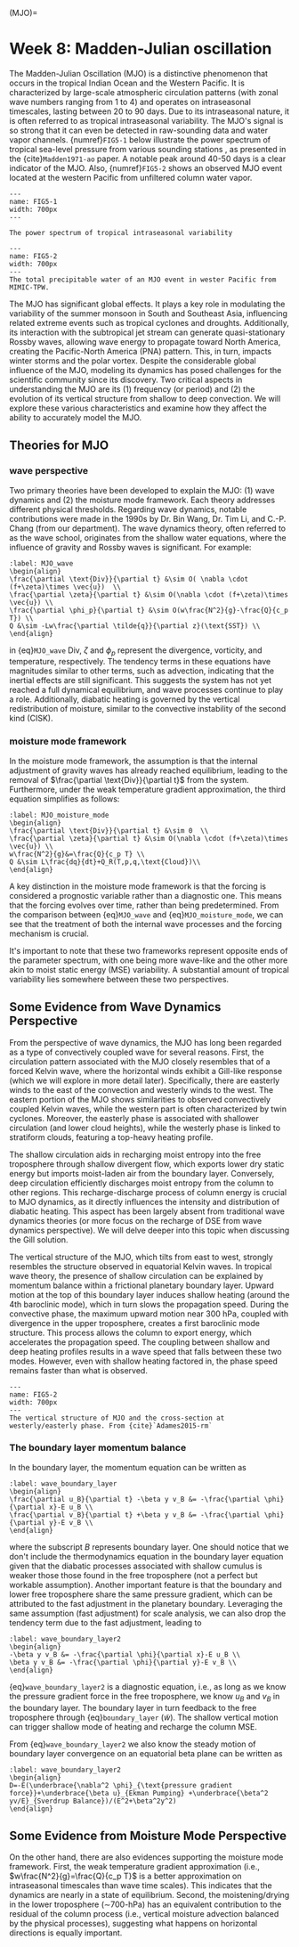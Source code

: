 (MJO)=
# Week 8: Madden-Julian oscillation


The Madden-Julian Oscillation (MJO) is a distinctive phenomenon that occurs in the tropical Indian Ocean and the Western Pacific. It is characterized by large-scale atmospheric circulation patterns (with zonal wave numbers ranging from 1 to 4) and operates on intraseasonal timescales, lasting between 20 to 90 days. Due to its intraseasonal nature, it is often referred to as tropical intraseasonal variability. The MJO's signal is so strong that it can even be detected in raw-sounding data and water vapor channels. {numref}`FIG5-1` below illustrate the power spectrum of tropical sea-level pressure from various sounding stations , as presented in the {cite}`Madden1971-ao` paper. A notable peak around 40-50 days is a clear indicator of the MJO. Also, {numref}`FIG5-2` shows an observed MJO event located at the western Pacific from unfiltered column water vapor.  


```{figure} ../tropical-dynamics-figures/MJO_power_spectrum.png
---
name: FIG5-1
width: 700px
---

The power spectrum of tropical intraseasonal variability
```

```{figure} ../tropical-dynamics-figures/latest72hrs.gif
---
name: FIG5-2
width: 700px
---
The total precipitable water of an MJO event in wester Pacific from MIMIC-TPW. 
```


The MJO has significant global effects. It plays a key role in modulating the variability of the summer monsoon in South and Southeast Asia, influencing related extreme events such as tropical cyclones and droughts. Additionally, its interaction with the subtropical jet stream can generate quasi-stationary Rossby waves, allowing wave energy to propagate toward North America, creating the Pacific-North America (PNA) pattern. This, in turn, impacts winter storms and the polar vortex. Despite the considerable global influence of the MJO, modeling its dynamics has posed challenges for the scientific community since its discovery. Two critical aspects in understanding the MJO are its (1) frequency (or period) and (2) the evolution of its vertical structure from shallow to deep convection. We will explore these various characteristics and examine how they affect the ability to accurately model the MJO.


## Theories for MJO
### wave perspective
Two primary theories have been developed to explain the MJO: (1) wave dynamics and (2) the moisture mode framework. Each theory addresses different physical thresholds. Regarding wave dynamics, notable contributions were made in the 1990s by Dr. Bin Wang, Dr. Tim Li, and C.-P. Chang (from our department). The wave dynamics theory, often referred to as the wave school, originates from the shallow water equations, where the influence of gravity and Rossby waves is significant. For example:

```{math}
:label: MJO_wave
\begin{align}
\frac{\partial \text{Div}}{\partial t} &\sim O( \nabla \cdot (f+\zeta)\times \vec{u})  \\
\frac{\partial \zeta}{\partial t} &\sim O(\nabla \cdot (f+\zeta)\times \vec{u}) \\
\frac{\partial \phi_p}{\partial t} &\sim O(w\frac{N^2}{g}-\frac{Q}{c_p T}) \\
Q &\sim -Lw\frac{\partial \tilde{q}}{\partial z}(\text{SST}) \\
\end{align}
```

in {eq}`MJO_wave` $\text{Div}$, $\zeta$ and $\phi_p$ represent the divergence, vorticity, and temperature, respectively. The tendency terms in these equations have magnitudes similar to other terms, such as advection, indicating that the inertial effects are still significant. This suggests the system has not yet reached a full dynamical equilibrium, and wave processes continue to play a role. Additionally, diabatic heating is governed by the vertical redistribution of moisture, similar to the convective instability of the second kind (CISK).


### moisture mode framework
In the moisture mode framework, the assumption is that the internal adjustment of gravity waves has already reached equilibrium, leading to the removal of $\frac{\partial \text{Div}}{\partial t}$ from the system. Furthermore, under the weak temperature gradient approximation, the third equation simplifies as follows:

```{math}
:label: MJO_moisture_mode
\begin{align}
\frac{\partial \text{Div}}{\partial t} &\sim 0  \\
\frac{\partial \zeta}{\partial t} &\sim O(\nabla \cdot (f+\zeta)\times \vec{u}) \\
w\frac{N^2}{g}&=\frac{Q}{c_p T} \\
Q &\sim L\frac{dq}{dt}+Q_R(T,p,q,\text{Cloud})\\
\end{align}
```

A key distinction in the moisture mode framework is that the forcing is considered a prognostic variable rather than a diagnostic one. This means that the forcing evolves over time, rather than being predetermined. From the comparison between {eq}`MJO_wave` and {eq}`MJO_moisture_mode`, we can see that the treatment of both the internal wave processes and the forcing mechanism is crucial.

It's important to note that these two frameworks represent opposite ends of the parameter spectrum, with one being more wave-like and the other more akin to moist static energy (MSE) variability. A substantial amount of tropical variability lies somewhere between these two perspectives.


## Some Evidence from Wave Dynamics Perspective

From the perspective of wave dynamics, the MJO has long been regarded as a type of convectively coupled wave for several reasons. First, the circulation pattern associated with the MJO closely resembles that of a forced Kelvin wave, where the horizontal winds exhibit a Gill-like response (which we will explore in more detail later). Specifically, there are easterly winds to the east of the convection and westerly winds to the west. The eastern portion of the MJO shows similarities to observed convectively coupled Kelvin waves, while the western part is often characterized by twin cyclones. Moreover, the easterly phase is associated with shallower circulation (and lower cloud heights), while the westerly phase is linked to stratiform clouds, featuring a top-heavy heating profile.

The shallow circulation aids in recharging moist entropy into the free troposphere through shallow divergent flow, which exports lower dry static energy but imports moist-laden air from the boundary layer. Conversely, deep circulation efficiently discharges moist entropy from the column to other regions. This recharge-discharge process of column energy is crucial to MJO dynamics, as it directly influences the intensity and distribution of diabatic heating. This aspect has been largely absent from traditional wave dynamics theories (or more focus on the recharge of DSE from wave dynamics perspective). We will delve deeper into this topic when discussing the Gill solution.

The vertical structure of the MJO, which tilts from east to west, strongly resembles the structure observed in equatorial Kelvin waves. In tropical wave theory, the presence of shallow circulation can be explained by momentum balance within a frictional planetary boundary layer. Upward motion at the top of this boundary layer induces shallow heating (around the 4th baroclinic mode), which in turn slows the propagation speed. During the convective phase, the maximum upward motion near 300 hPa, coupled with divergence in the upper troposphere, creates a first baroclinic mode structure. This process allows the column to export energy, which accelerates the propagation speed. The coupling between shallow and deep heating profiles results in a wave speed that falls between these two modes. However, even with shallow heating factored in, the phase speed remains faster than what is observed.


```{figure} ../tropical-dynamics-figures/MJO_vertical_structure.png 
---
name: FIG5-2
width: 700px
---
The vertical structure of MJO and the cross-section at westerly/easterly phase. From {cite}`Adames2015-rm`
```

### The boundary layer momentum balance
In the boundary layer, the momentum equation can be written as 

```{math}
:label: wave_boundary_layer
\begin{align}
\frac{\partial u_B}{\partial t} -\beta y v_B &= -\frac{\partial \phi}{\partial x}-E u_B \\
\frac{\partial v_B}{\partial t} +\beta y v_B &= -\frac{\partial \phi}{\partial y}-E v_B \\
\end{align}
```

where the subscript _B_ represents boundary layer. One should notice that we don't include the thermodynamics equation in the boundary layer equation given that the diabatic processes associated with shallow cumulus is weaker those those found in the free troposphere (not a perfect but workable assumption). Another important feature is that the boundary and lower free troposphere share the same pressure gradient, which can be attributed to the fast adjustment in the planetary boundary. Leveraging the same assumption (fast adjustment) for scale analysis, we can also drop the tendency term due to the fast adjustment, leading to   

```{math}
:label: wave_boundary_layer2
\begin{align}
-\beta y v_B &= -\frac{\partial \phi}{\partial x}-E u_B \\
\beta y v_B &= -\frac{\partial \phi}{\partial y}-E v_B \\
\end{align}
```

{eq}`wave_boundary_layer2` is a diagnostic equation, i.e., as long as we know the pressure gradient force in the free troposphere, we know $u_B$ and $v_B$ in the boundary layer. The boundary layer in turn feedback to the free troposphere through {eq}`boundary_layer` ($\tilde{w}$). The shallow vertical motion can trigger shallow mode of heating and recharge the column MSE.  

From {eq}`wave_boundary_layer2` we also know the steady motion of boundary layer convergence on an equatorial beta plane can be written as 

```{math}
:label: wave_boundary_layer2
\begin{align}
D=-E(\underbrace{\nabla^2 \phi}_{\text{pressure gradient force}}+\underbrace{\beta u}_{Ekman Pumping} +\underbrace{\beta^2 yv/E}_{Sverdrup Balance})/(E^2+\beta^2y^2)
\end{align}
```


## Some Evidence from Moisture Mode Perspective 
On the other hand, there are also evidences supporting the moisture mode framework. First, the weak temperature gradient approximation (i.e., $w\frac{N^2}{g}=\frac{Q}{c_p T}$ is a better approximation on intraseasonal timescales than wave time scales). This indicates that the dynamics are nearly in a state of equilibrium. Second, the moistening/drying in the lower troposphere ($\sim$700-hPa) has an equivalent contribution to the residual of the column process (i.e., vertical moisture advection balanced by the physical processes), suggesting what happens on horizontal directions is equally important.    




```{bibliography}
```

